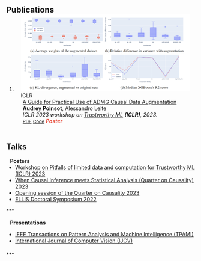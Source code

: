 <h2 id="publications" style="margin: 2px 0px -15px;">Publications</h2>

<div class="publications">
<ol class="bibliography">

<li>
<div class="pub-row">

  <div class="col-sm-3 abbr" style="position: relative;padding-right: 15px;padding-left: 15px;">
    <img src="assets/img/admg.png" class="teaser img-fluid z-depth-1">
    <abbr class="badge">ICLR</abbr>
  </div>

  <div class="col-sm-9" style="position: relative;padding-right: 15px;padding-left: 20px;">
    <div class="title"><a href="https://openreview.net/forum?id=kBcAZcKypug/">A Guide for Practical Use of ADMG Causal Data Augmentation</a></div>
    <div class="author"><strong>Audrey Poinsot</strong>, Alessandro Leite</div>
    <div class="periodical"><em>ICLR 2023 workshop on <a href="https://sites.google.com/view/trustml-unlimited/">Trustworthy ML</a> <strong>(ICLR)</strong>, 2023.</em></div>
    <div class="links">
      <a href="https://openreview.net/pdf?id=kBcAZcKypug/" class="btn btn-sm z-depth-0" role="button" target="_blank" style="font-size:12px;">PDF</a>
      <a href="https://github.com/audreypoinsot/admg_data_augmentation/" class="btn btn-sm z-depth-0" role="button" target="_blank" style="font-size:12px;">Code</a>
      <strong><i style="color:#e74d3c">Poster</i></strong>
    </div>
  </div>
</div>
</li>
  
<br>

</ol>
</div>

## Talks

<h4 style="margin:0 10px 0;">Posters</h4>

<ul style="margin:0 0 5px;">
  <li><a href="https://sites.google.com/view/trustml-unlimited/"><autocolor>Workshop on Pitfalls of limited data and computation for Trustworthy ML (ICLR) 2023</autocolor></a></li>
  <li><a href="https://quarter-on-causality.github.io/analysis/"><autocolor>When Causal Inference meets Statistical Analysis (Quarter on Causality) 2023</autocolor></a></li>
  <li><a href="https://quarter-on-causality.github.io/opening/"><autocolor>Opening session of the Quarter on Causality 2023</autocolor></a></li>
  <li><a href="https://ellisalicante.org/eds2022/"><autocolor>ELLIS Doctoral Symposium 2022</autocolor></a></li>
</ul>

*** <h4 style="margin:0 10px 0;">Presentations</h4>

<ul style="margin:0 0 20px;">
  <li><a href="https://www.computer.org/csdl/journal/tp"><autocolor>IEEE Transactions on Pattern Analysis and Machine Intelligence (TPAMI)</autocolor></a></li>
  <li><a href="https://www.springer.com/journal/11263"><autocolor>International Journal of Computer Vision (IJCV)</autocolor></a></li>
</ul> ***
